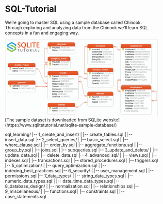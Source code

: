 # SQL-Tutorial
We’re going to master SQL using a sample database called Chinook. Through exploring and analyzing data from the Chinook we’ll learn SQL concepts in a fun and engaging way.

<img src="chinook/diagram.jpeg" alt="diagram">
[The sample dataset is downloaded from SQLite website](https://www.sqlitetutorial.net/sqlite-sample-database/)

sql_learning/
|-- 1_create_and_insert/
|   |-- create_tables.sql
|   |-- insert_data.sql
|-- 2_select_queries/
|   |-- basic_select.sql
|   |-- where_clause.sql
|   |-- order_by.sql
|   |-- aggregate_functions.sql
|   |-- group_by.sql
|   |-- joins.sql
|   |-- subqueries.sql
|-- 3_update_and_delete/
|   |-- update_data.sql
|   |-- delete_data.sql
|-- 4_advanced_sql/
|   |-- views.sql
|   |-- indexes.sql
|   |-- transactions.sql
|   |-- stored_procedures.sql
|   |-- triggers.sql
|-- 5_optimization/
|   |-- query_optimization.sql
|   |-- indexing_best_practices.sql
|-- 6_security/
|   |-- user_management.sql
|   |-- permissions.sql
|-- 7_data_types/
|   |-- string_data_types.sql
|   |-- numeric_data_types.sql
|   |-- date_time_data_types.sql
|-- 8_database_design/
|   |-- normalization.sql
|   |-- relationships.sql
|-- 9_miscellaneous/
|   |-- functions.sql
|   |-- constraints.sql
|   |-- case_statements.sql